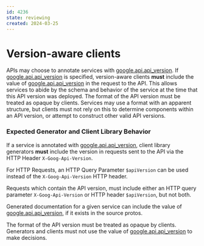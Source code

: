 ```yaml
---
id: 4236
state: reviewing
created: 2024-03-25
---
```


# Version-aware clients

APIs may choose to annotate services with [google.api.api_version]. If 
[google.api.api_version] is specified, version-aware clients **must** include
the value of [google.api.api_version] in the request to the API. This allows
services to abide by the schema and behavior of the service at the time that
this API version was deployed. The format of the API version must be treated
as opaque by clients. Services may use a format with an apparent structure,
but clients must not rely on this to determine components within an API version,
or attempt to construct other valid API versions.

### Expected Generator and Client Library Behavior

If a service is annotated with [google.api.api_version], client library
generators **must** include the version in requests sent to the API via
the HTTP Header `X-Goog-Api-Version`.

For HTTP Requests, an HTTP Query Parameter `$apiVersion` can be used
instead of the `X-Goog-Api-Version` HTTP header.

Requests which contain the API version, must include either an HTTP query
parameter `X-Goog-Api-Version` or HTTP header `$apiVersion`, but not both.

Generated documentation for a given service can include the value of
[google.api.api_version], if it exists in the source protos.

The format of the API version must be treated as opaque by clients. Generators
and clients must not use the value of [google.api.api_version] to make decisions.

[google.api.api_version]: https://github.com/googleapis/googleapis/blob/master/google/api/client.proto
